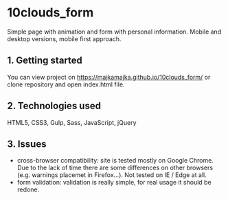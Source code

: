 # 10clouds_form
  Simple page with animation and form with personal information. Mobile and desktop versions, mobile first approach.

## 1. Getting started
  You can view project on https://majkamajka.github.io/10clouds_form/ or clone repository and open index.html file.

## 2. Technologies used
  HTML5, CSS3, Gulp, Sass, JavaScript, jQuery

## 3. Issues
  - cross-browser compatibility: site is tested mostly on Google Chrome. Due to the lack of time there are some differences on other browsers (e.g. warnings placemet in Firefox...). Not tested on IE / Edge at all.
  - form validation: validation is really simple, for real usage it should be redone.
